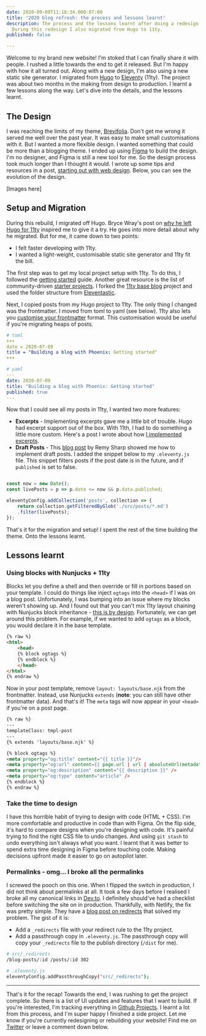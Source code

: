 ```yaml
---
date: 2020-09-09T11:18:34.000-07:00
title: '2020 blog refresh: the process and lessons learnt'
description: The process and the lessons learnt after doing a redesign of my blog.
  During this redesign I also migrated from Hugo to 11ty.
published: false

---
```

Welcome to my brand new website! I'm stoked that I can finally share it with people. I rushed a little towards the end to get it released. But I'm happy with how it all turned out. Along with a new design, I'm also using a new static site generator. I migrated from [Hugo](https://gohugo.io/) to [Eleventy](https://www.11ty.dev/) (11ty). The project was about two months in the making from design to production. I learnt a few lessons along the way. Let's dive into the details, and the lessons learnt.

## The Design

I was reaching the limits of my theme, [Brevifolia](https://github.com/kendallstrautman/brevifolia-hugo-forestry). Don't get me wrong it served me well over the past year. It was easy to make small customisations with it. But I wanted a more flexible design. I wanted something that could be more than a blogging theme. I ended up using [Figma](https://www.figma.com/) to build the design. I'm no designer, and Figma is still a new tool for me. So the design process took much longer than I thought it would. I wrote up some tips and resources in a post, [starting out with web design](https://www.jonathanyeong.com/posts/tips-for-developers-starting-out-with-web-design/). Below, you can see the evolution of the design.

\[Images here\]

## Setup and Migration

During this rebuild, I migrated off Hugo. Bryce Wray's post on [why he left Hugo for 11ty](https://brycewray.com/posts/2019/09/why-left-hugo-eleventy/) inspired me to give it a try. He goes into more detail about why he migrated. But for me, it came down to two points:

* I felt faster developing with 11ty.
* I wanted a light-weight, customisable static site generator and 11ty fit the bill.

The first step was to get my local project setup with 11ty. To do this, I followed the [getting started](https://www.11ty.dev/docs/getting-started/) guide. Another great resource is the list of community-driven [starter projects](https://www.11ty.dev/docs/starter/). I forked the [11ty base blog](https://github.com/11ty/eleventy-base-blog) project and used the folder structure from [Eleventastic](https://github.com/maxboeck/eleventastic).

Next, I copied posts from my Hugo project to 11ty. The only thing I changed was the frontmatter. I moved from toml to yaml (see below). 11ty also lets you [customise your frontmatter](https://www.11ty.dev/docs/data-frontmatter-customize/) format. This customisation would be useful if you're migrating heaps of posts.

```yaml
# toml
+++
date = 2020-07-09
title = "Building a blog with Phoenix: Getting started"
+++

# yaml
---
date: 2020-07-09
title: "Building a blog with Phoenix: Getting started"
published: true
---
 ```

Now that I could see all my posts in 11ty, I wanted two more features:

* **Excerpts** - Implementing excerpts gave me a little bit of trouble. Hugo had excerpt support out of the box. With 11th, I had to do something a little more custom. Here's a post I wrote about how [I implemented excerpts](https://www.jonathanyeong.com/posts/excerpts-with-eleventy/).
* **Draft Posts** - This [blog post](https://remysharp.com/2019/06/26/scheduled-and-draft-11ty-posts) by Remy Sharp showed me how to implement draft posts. I added the snippet below to my `.eleventy.js` file. This snippet filters posts if the post date is in the future, and if `published` is set to false.

```js

const now = new Date();
const livePosts = p => p.date <= now && p.data.published;

eleventyConfig.addCollection('posts', collection => {
    return collection.getFilteredByGlob('./src/posts/*.md')
    .filter(livePosts);
});
```

That's it for the migration and setup! I spent the rest of the time building the theme. Onto the lessons learnt.

## Lessons learnt

### Using blocks with Nunjucks + 11ty

Blocks let you define a shell and then override or fill in portions based on your template. I could do things like inject `ogtags` into the `<head>` if I was on a blog post. Unfortunately, I was bumping into an issue where my blocks weren't showing up. And I found out that you can't mix 11ty layout chaining with Nunjucks block inheritance - [this is by design](https://github.com/11ty/eleventy/issues/834#issuecomment-569474008). Fortunately, we can get around this problem. For example, if we wanted to add `ogtags` as a block, you would declare it in the base template.

```html
{% raw %}
<html>
    <head>
    {% block ogtags %}
    {% endblock %}
    </head>
</html>
{% endraw %}
```

Now in your post template, remove `layout: layouts/base.njk` from the frontmatter. Instead, use Nunjucks `extends` (**note**: you can still have other frontmatter data). And that's it! The `meta` tags will now appear in your `<head>` if you're on a post page.

```html
{% raw %}
---
templateClass: tmpl-post
---
{% extends 'layouts/base.njk' %}

{% block ogtags %}
<meta property="og:title" content="{{ title }}"/>
<meta property="og:url" content={{ page.url | url | absoluteUrl(metadata.url) }} />
<meta property="og:description" content="{{ description }}" />
<meta property="og:type" content="article" />
{% endblock %}
{% endraw %}
```

### Take the time to design

I have this horrible habit of trying to design with code (HTML + CSS). I'm more comfortable and productive in code than with Figma. On the flip side, it's hard to compare designs when you're designing with code. It's painful trying to find the right CSS file to undo changes. And using `git stash` to undo everything isn't always what you want. I learnt that it was better to spend extra time designing in Figma before touching code. Making decisions upfront made it easier to go on autopilot later.

### Permalinks - omg... I broke all the permalinks

I screwed the pooch on this one. When I flipped the switch in production, I did not think about permalinks at all. It took a few days before I realised I broke all my canonical links in [Dev.to](http://dev.to). I definitely should've had a checklist before switching the site on in production. Thankfully, with Netlify, the fix was pretty simple. They have a [blog post on redirects](https://docs.netlify.com/routing/redirects/) that solved my problem. The gist of it is:

* Add a `_redirects` file with your redirect rule to the 11ty project.
* Add a passthrough copy in `.eleventy.js`. The passthrough copy will copy your `_redirects` file to the publish directory (`/dist` for me).

```bash
# src/_redirects
/blog-posts/:id /posts/:id 302

# .eleventy.js
eleventyConfig.addPassthroughCopy("src/_redirects");
```

***

That's it for the recap! Towards the end, I was rushing to get the project complete. So there is a list of UI updates and features that I want to build. If you're interested, I'm tracking everything in [Github Projects](https://github.com/jonathanyeong/personal-website-2020/projects/1). I learnt a lot from this process, and I'm super happy I finished a side project. Let me know if you're currently redesigning or rebuilding your website! Find me on [Twitter](https://twitter.com/JonoYeong) or leave a comment down below.